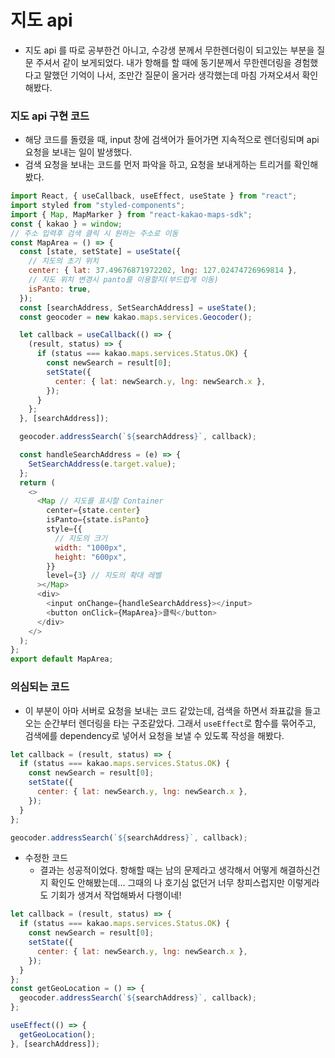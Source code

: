 # 지도 api

- 지도 api 를 따로 공부한건 아니고, 수강생 분께서 무한렌더링이 되고있는 부분을 질문 주셔서 같이 보게되었다. 내가 항해를 할 때에 동기분께서 무한렌더링을 경험했다고 말했던 기억이 나서, 조만간 질문이 올거라 생각했는데 마침 가져오셔서 확인해봤다.

### 지도 api 구현 코드

- 해당 코드를 돌렸을 때, input 창에 검색어가 들어가면 지속적으로 렌더링되며 api 요청을 보내는 일이 발생했다.
- 검색 요청을 보내는 코드를 먼저 파악을 하고, 요청을 보내게하는 트리거를 확인해봤다.

```javascript
import React, { useCallback, useEffect, useState } from "react";
import styled from "styled-components";
import { Map, MapMarker } from "react-kakao-maps-sdk";
const { kakao } = window;
// 주소 입력후 검색 클릭 시 원하는 주소로 이동
const MapArea = () => {
  const [state, setState] = useState({
    // 지도의 초기 위치
    center: { lat: 37.49676871972202, lng: 127.02474726969814 },
    // 지도 위치 변경시 panto를 이용할지(부드럽게 이동)
    isPanto: true,
  });
  const [searchAddress, SetSearchAddress] = useState();
  const geocoder = new kakao.maps.services.Geocoder();

  let callback = useCallback(() => {
    (result, status) => {
      if (status === kakao.maps.services.Status.OK) {
        const newSearch = result[0];
        setState({
          center: { lat: newSearch.y, lng: newSearch.x },
        });
      }
    };
  }, [searchAddress]);

  geocoder.addressSearch(`${searchAddress}`, callback);

  const handleSearchAddress = (e) => {
    SetSearchAddress(e.target.value);
  };
  return (
    <>
      <Map // 지도를 표시할 Container
        center={state.center}
        isPanto={state.isPanto}
        style={{
          // 지도의 크기
          width: "1000px",
          height: "600px",
        }}
        level={3} // 지도의 확대 레벨
      ></Map>
      <div>
        <input onChange={handleSearchAddress}></input>
        <button onClick={MapArea}>클릭</button>
      </div>
    </>
  );
};
export default MapArea;
```

### 의심되는 코드

- 이 부분이 아마 서버로 요청을 보내는 코드 같았는데, 검색을 하면서 좌표값을 들고오는 순간부터 렌더링을 타는 구조같았다. 그래서 `useEffect`로 함수를 묶어주고, 검색에를 dependency로 넣어서 요청을 보낼 수 있도록 작성을 해봤다.

```javascript
let callback = (result, status) => {
  if (status === kakao.maps.services.Status.OK) {
    const newSearch = result[0];
    setState({
      center: { lat: newSearch.y, lng: newSearch.x },
    });
  }
};

geocoder.addressSearch(`${searchAddress}`, callback);
```

- 수정한 코드
  - 결과는 성공적이었다. 항해할 때는 남의 문제라고 생각해서 어떻게 해결하신건지 확인도 안해봤는데... 그때의 나 호기심 없던거 너무 창피스럽지만 이렇게라도 기회가 생겨서 작업해봐서 다행이네!

```javascript
let callback = (result, status) => {
  if (status === kakao.maps.services.Status.OK) {
    const newSearch = result[0];
    setState({
      center: { lat: newSearch.y, lng: newSearch.x },
    });
  }
};
const getGeoLocation = () => {
  geocoder.addressSearch(`${searchAddress}`, callback);
};

useEffect(() => {
  getGeoLocation();
}, [searchAddress]);
```
